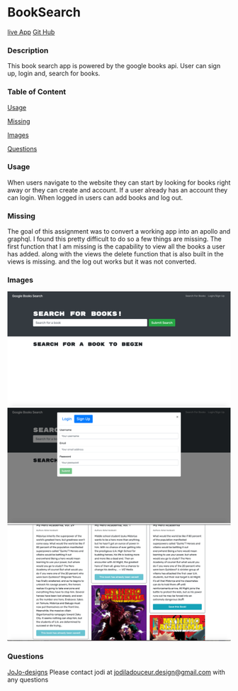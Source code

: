 # BookSearch

[live App](https://this-book-searcher.herokuapp.com/)
[Git Hub](https://github.com/Road-Trip-App/RoadTripApp)

### Description
  This book search app is powered by the google books api. User can sign up, login and, search for books. 

  ### Table of Content

  [Usage](#Usage)

  [Missing](#Missing)

  [Images](#Images)

  [Questions](#Questions)

  ### Usage
  When users navigate to the website they can start by looking for books right away or they can create and account. If a user already has an account they can login. When logged in users can add books and log out.

  ### Missing
  The goal of this assignment was to convert a working app into an apollo and graphql. I found this pretty difficult to do so a few things are missing. The first function that I am missing is the capability to view all the books a user has added. along with the views the delete function that is also built in the views is missing. and the log out works but it was not converted. 

  ### Images
  ![home page](images/img1.png?raw=true "Landing Page")
  ![Sign up](images/img.png?raw=true "Landing Page")
  ![home page](images/img3.png?raw=true "Landing Page")

  ### Questions
  [JoJo-designs](https://github.com/JoJo-designs)
  Please contact jodi at jodiladouceur.design@gmail.com with any questions

